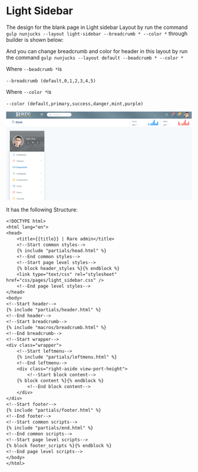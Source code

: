 # Light Sidebar

The design for the blank page in Light sidebar Layout by run the command `gulp nunjucks --layout light-sidebar --breadcrumb * --color *` through builder is shown below:

And you can change breadcrumb and color for header in this layout by run the command `gulp nunjucks --layout default --beadcrumb * --color *`

Where `--beadcrumb *`is

`--breadcrumb (default,0,1,2,3,4,5)`

Where `--color *`is

`--color (default,primary,success,danger,mint,purple)`

![](../../.gitbook/assets/light_sidebar.png)

It has the following Structure:

```text
<!DOCTYPE html>
<html lang="en">
<head>
    <title>{{title}} | Rare admin</title>
    <!--Start common styles-->
    {% include "partials/head.html" %}
    <!--End common styles-->
    <!--Start page level styles-->
    {% block header_styles %}{% endblock %}
    <link type="text/css" rel="stylesheet" href="css/pages/light_sidebar.css" />
    <!--End page level styles-->
</head>
<body>
<!--Start header-->
{% include "partials/header.html" %}
<!--End header-->
<!--Start breadcrumb-->
{% include "macros/breadcrumb.html" %}
<!--End breadcrumb-->
<!--Start wrapper-->
<div class="wrapper">
    <!--Start leftmenu-->
    {% include "partials/leftmenu.html" %}
    <!--End leftmenu-->
    <div class="right-aside view-port-height">
        <!--Start block content-->
    {% block content %}{% endblock %}
        <!--End block content-->
    </div>
</div>
<!--Start footer-->
{% include "partials/footer.html" %}
<!--End footer-->
<!--Start common scripts-->
{% include "partials/end.html" %}
<!--End common scripts-->
<!--Start page level scripts-->
{% block footer_scripts %}{% endblock %}
<!--End page level scripts-->
</body>
</html>
```

